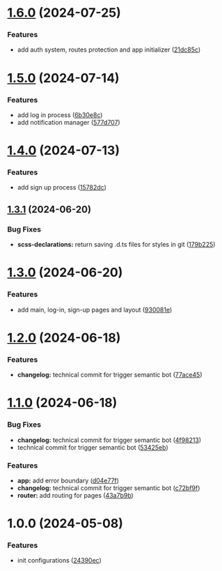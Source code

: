 # [1.6.0](https://github.com/RomanDeveloperGit/story-app-frontend/compare/v1.5.0...v1.6.0) (2024-07-25)


### Features

* add auth system, routes protection and app initializer ([21dc85c](https://github.com/RomanDeveloperGit/story-app-frontend/commit/21dc85c0fdb953e6e9df1bdb8f4dbc8678d0c16a))

# [1.5.0](https://github.com/RomanDeveloperGit/story-app-frontend/compare/v1.4.0...v1.5.0) (2024-07-14)


### Features

* add log in process ([6b30e8c](https://github.com/RomanDeveloperGit/story-app-frontend/commit/6b30e8c097b511f560c60e6bf7af53e9af041e36))
* add notification manager ([577d707](https://github.com/RomanDeveloperGit/story-app-frontend/commit/577d7072e2d831ff953cdc12b3391950a3f42345))

# [1.4.0](https://github.com/RomanDeveloperGit/story-app-frontend/compare/v1.3.1...v1.4.0) (2024-07-13)


### Features

* add sign up process ([15782dc](https://github.com/RomanDeveloperGit/story-app-frontend/commit/15782dc432a50b7d0fcbdf40b803054544c6dc7d))

## [1.3.1](https://github.com/RomanDeveloperGit/story-app-frontend/compare/v1.3.0...v1.3.1) (2024-06-20)


### Bug Fixes

* **scss-declarations:** return saving .d.ts files for styles in git ([179b225](https://github.com/RomanDeveloperGit/story-app-frontend/commit/179b225e7496813d140f15fb421de1e18f1e92d1))

# [1.3.0](https://github.com/RomanDeveloperGit/story-app-frontend/compare/v1.2.0...v1.3.0) (2024-06-20)


### Features

* add main, log-in, sign-up pages and layout ([930081e](https://github.com/RomanDeveloperGit/story-app-frontend/commit/930081ecc3bed0214c794b026cf435365f8a8f76))

# [1.2.0](https://github.com/RomanDeveloperGit/story-app-frontend/compare/v1.1.0...v1.2.0) (2024-06-18)


### Features

* **changelog:** technical commit for trigger semantic bot ([77ace45](https://github.com/RomanDeveloperGit/story-app-frontend/commit/77ace45d260afd18be96651c50fe175a974eacf8))

# [1.1.0](https://github.com/RomanDeveloperGit/story-app-frontend/compare/v1.0.0...v1.1.0) (2024-06-18)


### Bug Fixes

* **changelog:** technical commit for trigger semantic bot ([4f98213](https://github.com/RomanDeveloperGit/story-app-frontend/commit/4f98213c7cf3814a9272952ad144a2b2209e0f0f))
* technical commit for trigger semantic bot ([53425eb](https://github.com/RomanDeveloperGit/story-app-frontend/commit/53425eb7339541ba76c9ebdbdb137d99ebbe9502))


### Features

* **app:** add error boundary ([d04e77f](https://github.com/RomanDeveloperGit/story-app-frontend/commit/d04e77f685e019164254f7815346d9ef12d1f6e0))
* **changelog:** technical commit for trigger semantic bot ([c72bf9f](https://github.com/RomanDeveloperGit/story-app-frontend/commit/c72bf9fb4513e1be1d34dca0b1f94a331dc9b372))
* **router:** add routing for pages ([43a7b9b](https://github.com/RomanDeveloperGit/story-app-frontend/commit/43a7b9b40b3acfbd6c0827fb2880b62bb49a6385))

# 1.0.0 (2024-05-08)


### Features

* init configurations ([24390ec](https://github.com/RomanDeveloperGit/story-app-frontend/commit/24390ec3fe5a45fe9759f0d572c26c491490bee9))
